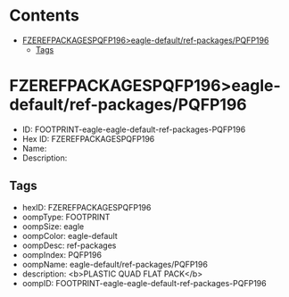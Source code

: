 



Contents
========

* [FZEREFPACKAGESPQFP196>eagle-default/ref-packages/PQFP196](#fzerefpackagespqfp196eagle-defaultref-packagespqfp196)
	* [Tags](#tags)

# FZEREFPACKAGESPQFP196>eagle-default/ref-packages/PQFP196

- ID: FOOTPRINT-eagle-eagle-default-ref-packages-PQFP196
- Hex ID: FZEREFPACKAGESPQFP196
- Name: 
- Description: 

## Tags

- hexID: FZEREFPACKAGESPQFP196
- oompType: FOOTPRINT
- oompSize: eagle
- oompColor: eagle-default
- oompDesc: ref-packages
- oompIndex: PQFP196
- oompName: eagle-default/ref-packages/PQFP196
- description: &lt;b&gt;PLASTIC QUAD FLAT PACK&lt;/b&gt;
- oompID: FOOTPRINT-eagle-eagle-default-ref-packages-PQFP196
